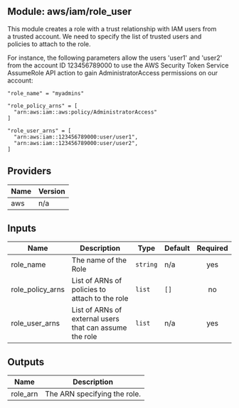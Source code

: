 ## Module: aws/iam/role\_user

This module creates a role with a trust relationship with IAM users from  
a trusted account. We need to specify the list of trusted users and  
policies to attach to the role.

For instance, the following parameters allow the users 'user1' and 'user2'  
from the account ID 123456789000 to use the AWS Security Token Service  
AssumeRole API action to gain AdministratorAccess permissions on our account:

```
"role_name" = "myadmins"

"role_policy_arns" = [
  "arn:aws:iam::aws:policy/AdministratorAccess"
]

"role_user_arns" = [
  "arn:aws:iam::123456789000:user/user1",
  "arn:aws:iam::123456789000:user/user2",
]
```

## Providers

| Name | Version |
|------|---------|
| aws | n/a |

## Inputs

| Name | Description | Type | Default | Required |
|------|-------------|------|---------|:-----:|
| role\_name | The name of the Role | `string` | n/a | yes |
| role\_policy\_arns | List of ARNs of policies to attach to the role | `list` | `[]` | no |
| role\_user\_arns | List of ARNs of external users that can assume the role | `list` | n/a | yes |

## Outputs

| Name | Description |
|------|-------------|
| role\_arn | The ARN specifying the role. |

